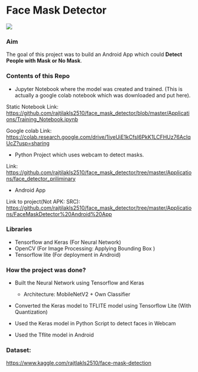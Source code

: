 # Face Mask Detector

<img src="https://github.com/rajtilakls2510/face_mask_detector/blob/master/Videos/Screenshot_2020-12-15-08-38-07-770_com.mxtech.videoplayer.ad.jpg">

### Aim
    
The goal of this project was to build an Android App which could **Detect People with Mask or No Mask**.

### Contents of this Repo

- Jupyter Notebook where the model was created and trained. (This is actually a google colab notebook which was downloaded and put here).

Static Notebook Link: https://github.com/rajtilakls2510/face_mask_detector/blob/master/Applications/Training_Notebook.ipynb

Google colab Link: https://colab.research.google.com/drive/1iyeUiE1kCfsI6PkK1LCFHUz76AcIqUcZ?usp=sharing

- Python Project which uses webcam to detect masks.

Link: https://github.com/rajtilakls2510/face_mask_detector/tree/master/Applications/face_detector_priliminary

- Android App 

Link to project(Not APK: SRC): https://github.com/rajtilakls2510/face_mask_detector/tree/master/Applications/FaceMaskDetector%20Android%20App


###  Libraries

- Tensorflow and Keras (For Neural Network)
- OpenCV (For Image Processing: Applying Bounding Box )
- Tensorflow lite (For deployment in Android)

### How the project was done?

- Built the Neural Network using Tensorflow and Keras
    - Architecture: MobileNetV2 + Own Classifier

- Converted the Keras model to TFLITE model using Tensorflow Lite (With Quantization)

- Used the Keras model in Python Script to detect faces in Webcam

- Used the Tflite model in Android


### Dataset:
https://www.kaggle.com/rajtlakls2510/face-mask-detection
